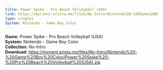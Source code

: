 ```yaml
---
title: Power Spike - Pro Beach Volleyball (USA)
link: https://myrient.erista.me/files/No-Intro/Nintendo%20-%20Game%20Boy%20Color/Power%20Spike%20-%20Pro%20Beach%20Volleyball%20(USA).zip
type: single1
System: Nintendo - Game Boy Color
---
```

<b>Game:</b> Power Spike - Pro Beach Volleyball (USA)<br>
<b>System:</b> Nintendo - Game Boy Color<br>
<b>Collection:</b> No-Intro<br>
<b>Download:</b> https://myrient.erista.me/files/No-Intro/Nintendo%20-%20Game%20Boy%20Color/Power%20Spike%20-%20Pro%20Beach%20Volleyball%20(USA).zip